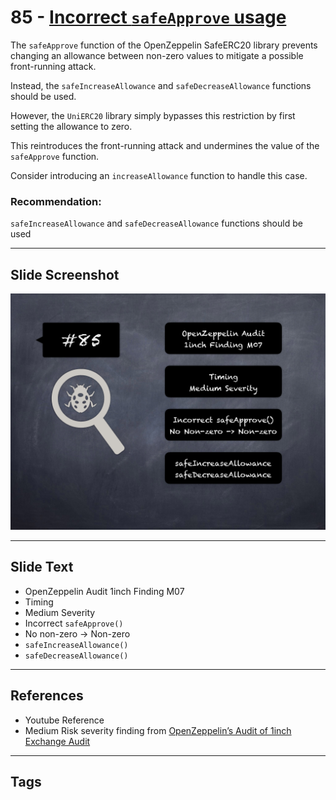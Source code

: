 
# 85 - [Incorrect `safeApprove` usage](./Incorrect%20`safeApprove`%20usage.md)

The `safeApprove` function of the OpenZeppelin SafeERC20 library prevents changing an allowance between non-zero values to mitigate a possible front-running attack. 

Instead, the `safeIncreaseAllowance` and `safeDecreaseAllowance` functions should be used. 

However, the `UniERC20` library simply bypasses this restriction by first setting the allowance to zero. 

This reintroduces the front-running attack and undermines the value of the `safeApprove` function. 

Consider introducing an `increaseAllowance` function to handle this case.

### Recommendation:
`safeIncreaseAllowance` and `safeDecreaseAllowance` functions should be used
___
## Slide Screenshot
![085.png](../../images/7.%20Audit%20Findings%20101/085.png)
___
## Slide Text
- OpenZeppelin Audit 1inch Finding M07
- Timing
- Medium Severity
- Incorrect `safeApprove()`
- No non-zero -> Non-zero
- `safeIncreaseAllowance()`
- `safeDecreaseAllowance()`
___
## References
- Youtube Reference
- Medium Risk severity finding from [OpenZeppelin’s Audit of 1inch Exchange Audit](https://blog.openzeppelin.com/1inch-exchange-audit/)
___
## Tags
